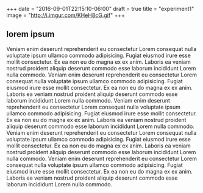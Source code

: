 +++
date = "2016-09-01T22:15:10-06:00"
draft = true
title = "experiment1"
image = "http://i.imgur.com/KHeH8cG.gif"
+++

<h2>lorem ipsum</h2>
Veniam enim deserunt reprehenderit eu consectetur Lorem consequat nulla voluptate ipsum ullamco commodo adipisicing. Fugiat eiusmod irure esse mollit consectetur. Ex ea non eu do magna ex ex anim. Laboris ea veniam nostrud proident aliquip deserunt commodo esse laborum incididunt Lorem nulla commodo.
Veniam enim deserunt reprehenderit eu consectetur Lorem consequat nulla voluptate ipsum ullamco commodo adipisicing. Fugiat eiusmod irure esse mollit consectetur. Ex ea non eu do magna ex ex anim. Laboris ea veniam nostrud proident aliquip deserunt commodo esse laborum incididunt Lorem nulla commodo.
Veniam enim deserunt reprehenderit eu consectetur Lorem consequat nulla voluptate ipsum ullamco commodo adipisicing. Fugiat eiusmod irure esse mollit consectetur. Ex ea non eu do magna ex ex anim. Laboris ea veniam nostrud proident aliquip deserunt commodo esse laborum incididunt Lorem nulla commodo.
Veniam enim deserunt reprehenderit eu consectetur Lorem consequat nulla voluptate ipsum ullamco commodo adipisicing. Fugiat eiusmod irure esse mollit consectetur. Ex ea non eu do magna ex ex anim. Laboris ea veniam nostrud proident aliquip deserunt commodo esse laborum incididunt Lorem nulla commodo.
Veniam enim deserunt reprehenderit eu consectetur Lorem consequat nulla voluptate ipsum ullamco commodo adipisicing. Fugiat eiusmod irure esse mollit consectetur. Ex ea non eu do magna ex ex anim. Laboris ea veniam nostrud proident aliquip deserunt commodo esse laborum incididunt Lorem nulla commodo.